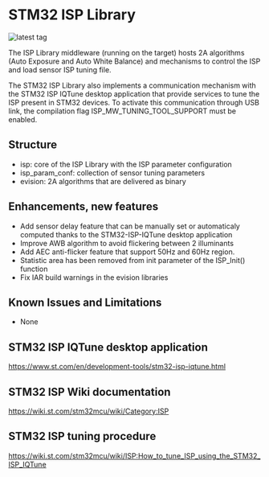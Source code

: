 # STM32 ISP Library

![latest tag](https://img.shields.io/badge/tag-1.1.0-blue)

The ISP Library middleware (running on the target) hosts 2A algorithms
(Auto Exposure and Auto White Balance) and mechanisms to control the
ISP and load sensor ISP tuning file.

The STM32 ISP Library also implements a communication mechanism with the
STM32 ISP IQTune desktop application that provide services to tune the
ISP present in STM32 devices.
To activate this communication through USB link, the compilation flag
ISP_MW_TUNING_TOOL_SUPPORT must be enabled.

## Structure
- isp: core of the ISP Library with the ISP parameter configuration
- isp_param_conf: collection of sensor tuning parameters
- evision: 2A algorithms that are delivered as binary

## Enhancements, new features
- Add sensor delay feature that can be manually set or automaticaly computed thanks to the STM32-ISP-IQTune desktop application
- Improve AWB algorithm to avoid flickering between 2 illuminants
- Add AEC anti-flicker feature that support 50Hz and 60Hz region.
- Statistic area has been removed from init parameter of the ISP_Init() function
- Fix IAR build warnings in the evision libraries

## Known Issues and Limitations
- None

## STM32 ISP IQTune desktop application
<https://www.st.com/en/development-tools/stm32-isp-iqtune.html>

## STM32 ISP Wiki documentation
<https://wiki.st.com/stm32mcu/wiki/Category:ISP>

## STM32 ISP tuning procedure
<https://wiki.st.com/stm32mcu/wiki/ISP:How_to_tune_ISP_using_the_STM32_ISP_IQTune>
